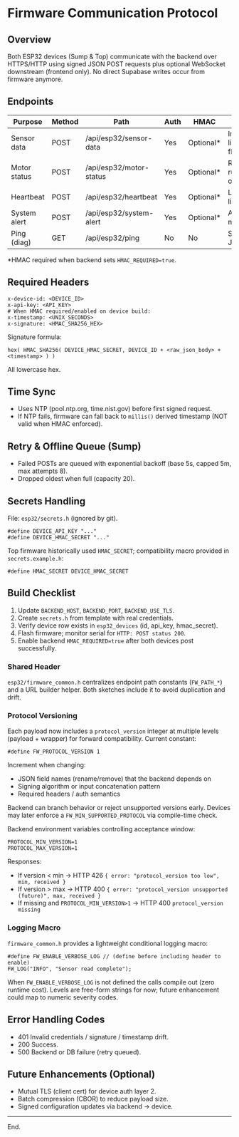 # Firmware Communication Protocol

## Overview
Both ESP32 devices (Sump & Top) communicate with the backend over HTTPS/HTTP using signed JSON POST requests plus optional WebSocket downstream (frontend only). No direct Supabase writes occur from firmware anymore.

## Endpoints
| Purpose        | Method | Path                       | Auth | HMAC | Notes |
|----------------|--------|----------------------------|------|------|-------|
| Sensor data    | POST   | /api/esp32/sensor-data     | Yes  | Optional* | Includes level %, liters, status flags |
| Motor status   | POST   | /api/esp32/motor-status    | Yes  | Optional* | Reports running/stopped, overrides |
| Heartbeat      | POST   | /api/esp32/heartbeat       | Yes  | Optional* | Lightweight liveness ping |
| System alert   | POST   | /api/esp32/system-alert    | Yes  | Optional* | Alert type + message |
| Ping (diag)    | GET    | /api/esp32/ping            | No   | No   | Simple health JSON |

*HMAC required when backend sets `HMAC_REQUIRED=true`.

## Required Headers
```
x-device-id: <DEVICE_ID>
x-api-key: <API_KEY>
# When HMAC required/enabled on device build:
x-timestamp: <UNIX_SECONDS>
x-signature: <HMAC_SHA256_HEX>
```

Signature formula:
```
hex( HMAC_SHA256( DEVICE_HMAC_SECRET, DEVICE_ID + <raw_json_body> + <timestamp> ) )
```
All lowercase hex.

## Time Sync
- Uses NTP (pool.ntp.org, time.nist.gov) before first signed request.
- If NTP fails, firmware can fall back to `millis()` derived timestamp (NOT valid when HMAC enforced).

## Retry & Offline Queue (Sump)
- Failed POSTs are queued with exponential backoff (base 5s, capped 5m, max attempts 8).
- Dropped oldest when full (capacity 20).

## Secrets Handling
File: `esp32/secrets.h` (ignored by git).
```
#define DEVICE_API_KEY "..."
#define DEVICE_HMAC_SECRET "..."
```
Top firmware historically used `HMAC_SECRET`; compatibility macro provided in `secrets.example.h`:
```
#define HMAC_SECRET DEVICE_HMAC_SECRET
```

## Build Checklist
1. Update `BACKEND_HOST`, `BACKEND_PORT`, `BACKEND_USE_TLS`.
2. Create `secrets.h` from template with real credentials.
3. Verify device row exists in `esp32_devices` (id, api_key, hmac_secret).
4. Flash firmware; monitor serial for `HTTP: POST status 200`.
5. Enable backend `HMAC_REQUIRED=true` after both devices post successfully.

### Shared Header
`esp32/firmware_common.h` centralizes endpoint path constants (`FW_PATH_*`) and a URL builder helper. Both sketches include it to avoid duplication and drift.

### Protocol Versioning
Each payload now includes a `protocol_version` integer at multiple levels (payload + wrapper) for forward compatibility. Current constant:
```
#define FW_PROTOCOL_VERSION 1
```
Increment when changing:
- JSON field names (rename/remove) that the backend depends on
- Signing algorithm or input concatenation pattern
- Required headers / auth semantics

Backend can branch behavior or reject unsupported versions early. Devices may later enforce a `FW_MIN_SUPPORTED_PROTOCOL` via compile-time check.

Backend environment variables controlling acceptance window:
```
PROTOCOL_MIN_VERSION=1
PROTOCOL_MAX_VERSION=1
```
Responses:
- If version < min → HTTP 426 `{ error: "protocol_version too low", min, received }`
- If version > max → HTTP 400 `{ error: "protocol_version unsupported (future)", max, received }`
- If missing and `PROTOCOL_MIN_VERSION>1` → HTTP 400 `protocol_version missing`

### Logging Macro
`firmware_common.h` provides a lightweight conditional logging macro:
```
#define FW_ENABLE_VERBOSE_LOG // (define before including header to enable)
FW_LOG("INFO", "Sensor read complete");
```
When `FW_ENABLE_VERBOSE_LOG` is not defined the calls compile out (zero runtime cost). Levels are free-form strings for now; future enhancement could map to numeric severity codes.

## Error Handling Codes
- 401 Invalid credentials / signature / timestamp drift.
- 200 Success.
- 500 Backend or DB failure (retry queued).

## Future Enhancements (Optional)
- Mutual TLS (client cert) for device auth layer 2.
- Batch compression (CBOR) to reduce payload size.
- Signed configuration updates via backend → device.

---
End.
